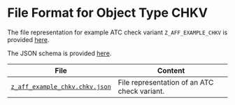 # File Format for Object Type CHKV

The file representation for example ATC check variant `Z_AFF_EXAMPLE_CHKV` is provided [here](./examples/z_aff_example_chkv.chkv.json).

The JSON schema is provided [here](./chkv.json).

File | Content
 --- | ---
[`z_aff_example_chkv.chkv.json`](./examples/z_aff_example_chkv.chkv.json) | File representation of an ATC check variant.
